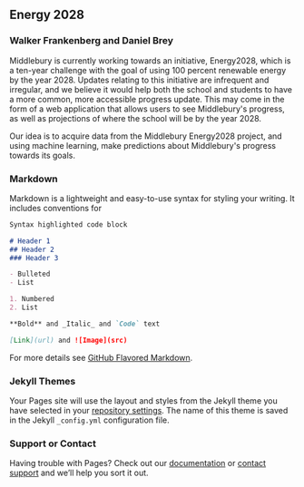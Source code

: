 ## Energy 2028
### Walker Frankenberg and Daniel Brey

Middlebury is currently working towards an initiative, Energy2028, which is a ten-year challenge with the goal of using 100 percent renewable energy by the year 2028. Updates relating to this initiative are infrequent and irregular, and we believe it would help both the school and students to have a more common, more accessible progress update. This may come in the form of a web application that allows users to see Middlebury's progress, as well as projections of where the school will be by the year 2028.

Our idea is to acquire data from the Middlebury Energy2028 project, and using machine learning, make predictions about Middlebury's progress towards its goals. 

### Markdown

Markdown is a lightweight and easy-to-use syntax for styling your writing. It includes conventions for

```markdown
Syntax highlighted code block

# Header 1
## Header 2
### Header 3

- Bulleted
- List

1. Numbered
2. List

**Bold** and _Italic_ and `Code` text

[Link](url) and ![Image](src)
```

For more details see [GitHub Flavored Markdown](https://guides.github.com/features/mastering-markdown/).

### Jekyll Themes

Your Pages site will use the layout and styles from the Jekyll theme you have selected in your [repository settings](https://github.com/walkerfrankenberg/Senior_Seminar/settings/pages). The name of this theme is saved in the Jekyll `_config.yml` configuration file.

### Support or Contact

Having trouble with Pages? Check out our [documentation](https://docs.github.com/categories/github-pages-basics/) or [contact support](https://support.github.com/contact) and we’ll help you sort it out.
